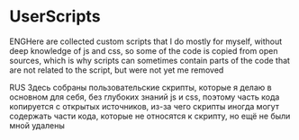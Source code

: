 # UserScripts
ENGHere are collected custom scripts that I do mostly for myself, without deep knowledge of js and css, so some of the code is copied from open sources, which is why scripts can sometimes contain parts of the code that are not related to the script, but were not yet me removed

RUS
Здесь собраны пользовательские скрипты, которые я делаю в основном для себя, без глубоких знаний js и css, поэтому часть кода копируется с открытых источников, из-за чего скрипты иногда могут содержать части кода, которые не относятся к скрипту, но ещё не были мной удалены
